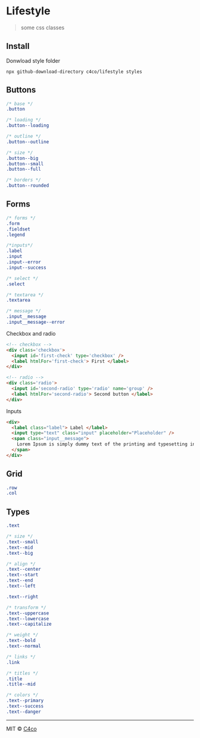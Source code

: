 # Lifestyle

>some css classes

## Install

Donwload style folder
```
npx github-download-directory c4co/lifestyle styles
```

## Buttons
```css
/* base */
.button

/* loading */
.button--loading

/* outline */
.button--outline

/* size */
.button--big
.button--small
.button--full

/* borders */
.button--rounded
```

## Forms
```css
/* forms */
.form
.fieldset
.legend

/*inputs*/
.label
.input
.input--error
.input--success

/* select */
.select

/* textarea */
.textarea

/* message */
.input__message
.input__message--error
```

Checkbox and radio
```html
<!-- checkbox -->
<div class='checkbox'>
  <input id='first-check' type='checkbox' />
  <label htmlFor='first-check'> First </label>
</div>

<!-- radio -->
<div class='radio'>
  <input id='second-radio' type='radio' name='group' />
  <label htmlFor='second-radio'> Second button </label>
</div>
```

Inputs
```html
<div>
  <label class="label"> Label </label>
  <input type="text" class="input" placeholder="Placeholder" />
  <span class="input__message">
    Lorem Ipsum is simply dummy text of the printing and typesetting industry.
  </span>
</div>
```

## Grid
```css
.row
.col
```

## Types
```css
.text

/* size */
.text--small
.text--mid
.text--big

/* align */
.text--center
.text--start
.text--end
.text--left

.text--right

/* transform */
.text--uppercase
.text--lowercase
.text--capitalize

/* weight */
.text--bold
.text--normal

/* links */
.link

/* titles */
.title
.title--mid

/* colors */
.text--primary
.text--success
.text--danger
```

---

MIT © [C4co](https://github.com/C4co)
